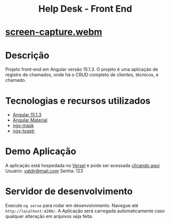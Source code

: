 <h1 align="center"> Help Desk - Front End<h1>
  
[screen-capture.webm](https://user-images.githubusercontent.com/40395983/216141541-5261fe4f-06d3-4fb6-bcfe-27501d607181.webm)


# Descrição
  Projeto front-end em Angular versão 15.1.3.
  O projeto é uma aplicação de registro de chamados, onde há o CRUD completo de clientes, técnicos, e chamado.
 
  
# Tecnologias e recursos utilizados
  - [Angular 15.1.3](https://angular.io/)
  - [Angular Material](https://material.angular.io/)
  - [ngx-mask](https://www.npmjs.com/package/ngx-mask)
  - [ngx-toastr](https://www.npmjs.com/package/ngx-toastr)


# Demo Aplicação
  A aplicação está hospedada no [Versel](https://vercel.com/) e pode ser acessada [clicando aqui](https://helpdesk-front-end.vercel.app/)
  Usuário: valdir@mail.com
  Senha: 123
  
# Servidor de desenvolvimento

Execute `ng serve` para rodar em desenvolvimento. Navegue até `http://localhost:4200/`. A Aplicação será carregada automaticamente caso qualquer alteração em arquivos seja feita.
